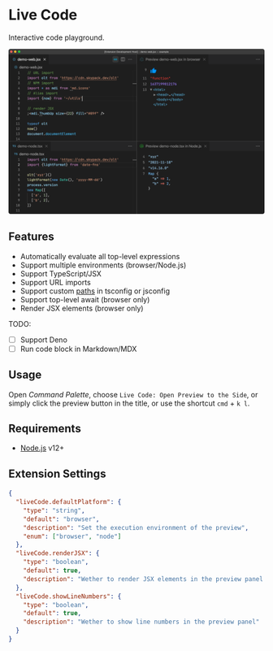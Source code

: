 # Live Code

Interactive code playground.

![screenshot-1](./example/screenshot-1.png)

## Features

- Automatically evaluate all top-level expressions
- Support multiple environments (browser/Node.js)
- Support TypeScript/JSX
- Support URL imports
- Support custom [paths](https://www.typescriptlang.org/tsconfig/#paths) in tsconfig or jsconfig
- Support top-level await (browser only)
- Render JSX elements (browser only)

TODO:

- [ ] Support Deno
- [ ] Run code block in Markdown/MDX

## Usage

Open _Command Palette_, choose `Live Code: Open Preview to the Side`, or simply click the preview button in the title, or use the shortcut `cmd` + `k l`.

## Requirements

- [Node.js](https://nodejs.org/) v12+

## Extension Settings

```json
{
  "liveCode.defaultPlatform": {
    "type": "string",
    "default": "browser",
    "description": "Set the execution environment of the preview",
    "enum": ["browser", "node"]
  },
  "liveCode.renderJSX": {
    "type": "boolean",
    "default": true,
    "description": "Wether to render JSX elements in the preview panel (browser platform only)"
  },
  "liveCode.showLineNumbers": {
    "type": "boolean",
    "default": true,
    "description": "Wether to show line numbers in the preview panel"
  }
}
```
